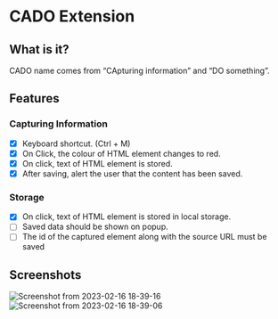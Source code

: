 # CADO Extension

## What is it?

CADO name comes from “CApturing information” and “DO something”.

## Features

### Capturing Information

- [x] Keyboard shortcut. (Ctrl + M)
- [x] On Click, the colour of HTML element changes to red.
- [x] On click, text of HTML element is stored.
- [x] After saving, alert the user that the content has been saved.

### Storage

- [x] On click, text of HTML element is stored in local storage.
- [ ] Saved data should be shown on popup.
- [ ] The id of the captured element along with the source URL must be saved

## Screenshots

![Screenshot from 2023-02-16 18-39-16](https://user-images.githubusercontent.com/33419526/219373824-982ee5b3-5423-4d8f-ac70-a3672a15d1d3.png)
![Screenshot from 2023-02-16 18-39-06](https://user-images.githubusercontent.com/33419526/219373885-83d8b668-0228-43d8-a09e-8b75b5a7c3d3.png)
